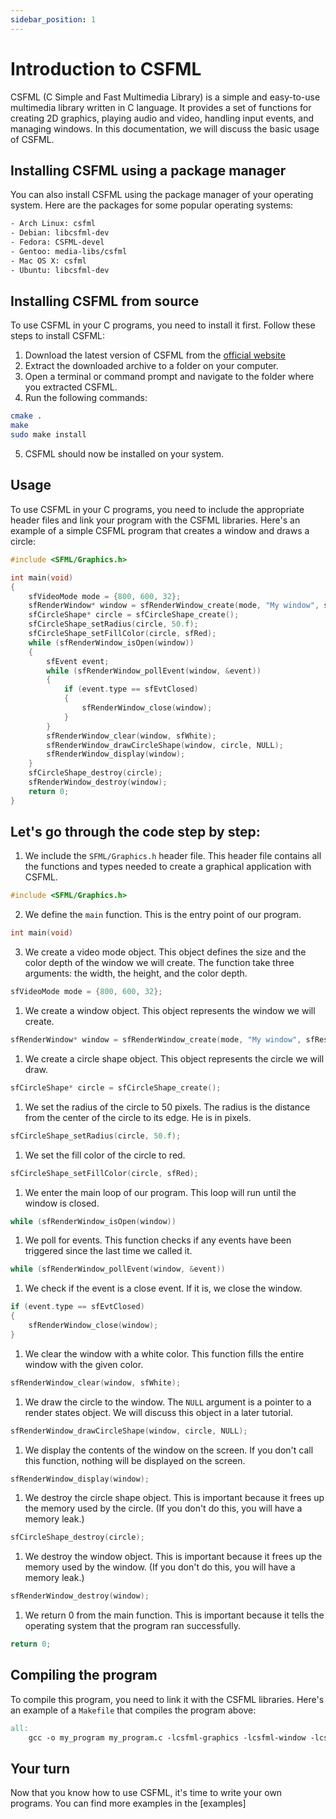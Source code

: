 ```yaml
---
sidebar_position: 1
---
```


# Introduction to CSFML

CSFML (C Simple and Fast Multimedia Library) is a simple and easy-to-use multimedia library written in C language. It provides a set of functions for creating 2D graphics, playing audio and video, handling input events, and managing windows. In this documentation, we will discuss the basic usage of CSFML.
## Installing CSFML using a package manager

You can also install CSFML using the package manager of your operating system. Here are the packages for some popular operating systems:

```bash
- Arch Linux: csfml
- Debian: libcsfml-dev
- Fedora: CSFML-devel
- Gentoo: media-libs/csfml
- Mac OS X: csfml
- Ubuntu: libcsfml-dev
```

## Installing CSFML from source
To use CSFML in your C programs, you need to install it first. Follow these steps to install CSFML:

1. Download the latest version of CSFML from the [official website](https://www.sfml-dev.org/download/csfml/)
2. Extract the downloaded archive to a folder on your computer.
3. Open a terminal or command prompt and navigate to the folder where you extracted CSFML.
4. Run the following commands:

```bash
cmake .
make
sudo make install
```


5. CSFML should now be installed on your system.


## Usage
To use CSFML in your C programs, you need to include the appropriate header files and link your program with the CSFML libraries. Here's an example of a simple CSFML program that creates a window and draws a circle:

```c
#include <SFML/Graphics.h>

int main(void)
{
    sfVideoMode mode = {800, 600, 32};
    sfRenderWindow* window = sfRenderWindow_create(mode, "My window", sfResize | sfClose, NULL);
    sfCircleShape* circle = sfCircleShape_create();
    sfCircleShape_setRadius(circle, 50.f);
    sfCircleShape_setFillColor(circle, sfRed);
    while (sfRenderWindow_isOpen(window))
    {
        sfEvent event;
        while (sfRenderWindow_pollEvent(window, &event))
        {
            if (event.type == sfEvtClosed)
            {
                sfRenderWindow_close(window);
            }
        }
        sfRenderWindow_clear(window, sfWhite);
        sfRenderWindow_drawCircleShape(window, circle, NULL);
        sfRenderWindow_display(window);
    }
    sfCircleShape_destroy(circle);
    sfRenderWindow_destroy(window);
    return 0;
}
```

## Let's go through the code step by step:

1. We include the `SFML/Graphics.h` header file. This header file contains all the functions and types needed to create a graphical application with CSFML.
```c
#include <SFML/Graphics.h>
```

2. We define the `main` function. This is the entry point of our program.
```c
int main(void)
```

3. We create a video mode object. This object defines the size and the color depth of the window we will create.
   The function take three arguments: the width, the height, and the color depth.
```c
sfVideoMode mode = {800, 600, 32};
```

1. We create a window object. This object represents the window we will create.
```c
sfRenderWindow* window = sfRenderWindow_create(mode, "My window", sfResize | sfClose, NULL);
```

1. We create a circle shape object. This object represents the circle we will draw.
```c
sfCircleShape* circle = sfCircleShape_create();
```

1. We set the radius of the circle to 50 pixels. The radius is the distance from the center of the circle to its edge. He is in pixels.
```c
sfCircleShape_setRadius(circle, 50.f);
```

1. We set the fill color of the circle to red.
```c
sfCircleShape_setFillColor(circle, sfRed);
```

1. We enter the main loop of our program. This loop will run until the window is closed.
```c
while (sfRenderWindow_isOpen(window))
```

1.  We poll for events. This function checks if any events have been triggered since the last time we called it.
```c
while (sfRenderWindow_pollEvent(window, &event))
```

1.  We check if the event is a close event. If it is, we close the window.
```c
if (event.type == sfEvtClosed)
{
    sfRenderWindow_close(window);
}
```

1.  We clear the window with a white color.
    This function fills the entire window with the given color.
```c
sfRenderWindow_clear(window, sfWhite);
```

1.  We draw the circle to the window.
    The `NULL` argument is a pointer to a render states object. We will discuss this object in a later tutorial.
```c
sfRenderWindow_drawCircleShape(window, circle, NULL);
```

1.   We display the contents of the window on the screen. If you don't call this function, nothing will be displayed on the screen.
```c
sfRenderWindow_display(window);
```

1.   We destroy the circle shape object. This is important because it frees up the memory used by the circle. (If you don't do this, you will have a memory leak.)
```c
sfCircleShape_destroy(circle);
```

1.   We destroy the window object. This is important because it frees up the memory used by the window. (If you don't do this, you will have a memory leak.)
```c
sfRenderWindow_destroy(window);
```

1.   We return 0 from the main function. This is important because it tells the operating system that the program ran successfully.
```c
return 0;
```

## Compiling the program

To compile this program, you need to link it with the CSFML libraries. Here's an example of a `Makefile` that compiles the program above:

```makefile
all:
    gcc -o my_program my_program.c -lcsfml-graphics -lcsfml-window -lcsfml-system
```

## Your turn

Now that you know how to use CSFML, it's time to write your own programs. You can find more examples in the [examples]